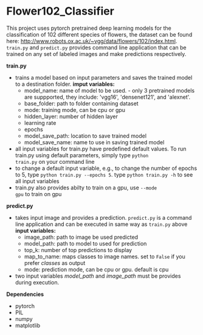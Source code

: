 # Flower102_Classifier

This project uses pytorch pretrained deep learning models for the classification of 102 different species of flowers, the dataset can be found here: http://www.robots.ox.ac.uk/~vgg/data/flowers/102/index.html. <code>train.py</code> and <code>predict.py</code> provides command line application that can be trained on any set of labeled images and make predictions respectively. 

**train.py**
- trains a model based on input parameters and saves the trained model to a destination folder. 
	**imput variables:**
	- model_name: name of model to be used. - only 3 pretrained models are suppported, they include:  'vgg16', 'densenet121', and  'alexnet'. 
	- base_folder: path to folder containing dataset
	- mode: training mode, can be cpu or gpu
	- hidden_layer: number of hidden layer
	- learning rate
	- epochs
	- model_save_path: location to save trained model
	- model_save_name: name to use in saving trained model
- all input variables for train.py have predefined default values. To run train.py using default parameters, simply type <code>python train.py</code> on your command line
- to change a default input variable, e.g., to change the number of epochs to 5, type <code>python train.py --epochs 5</code>. type <code>python train.py -h</code> to see all input variables
- train.py also provides abilty to train on a gpu, use <code>--mode gpu</code> to train on gpu

**predict.py**
- takes input image and provides a prediction. <code>predict.py</code> is a command line application and can be executed in same way as <code>train.py</code> above
	**input variables:** 
	- image_path: path to image be used predicted
	- model_path: path to model to used for prediction
	- top_k: number of top predictions to display
	- map_to_name: maps classes to image names. set to <code>False</code> if you prefer <i>classes</i> as output
	- mode: prediction mode, can be cpu or gpu. default is cpu
- two input variables <i>model_path</i> and <i>image_path</i> must be provides during execution. 

**Dependencies**
- pytorch
- PIL
- numpy
- matplotlib
